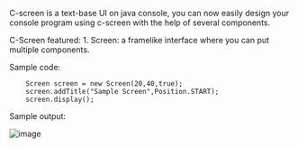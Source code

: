 C-screen is a text-base UI on java console, you can now easily design your console program using c-screen with the help of several components.

C-Screen featured:
        1. Screen: a framelike interface where you can put multiple components.
        
Sample code:
        
        Screen screen = new Screen(20,40,true);
        screen.addTitle("Sample Screen",Position.START);
        screen.display();
                
Sample output:
        
![image](https://user-images.githubusercontent.com/75112014/182511031-ec59293c-8cd0-4297-8e9a-47abb9dfba84.png)

        
        
        



        
